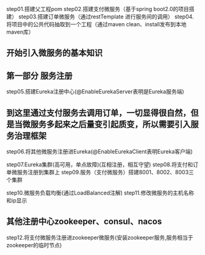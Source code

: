 step01.搭建父工程pom
step02.搭建支付微服务（基于spring boot2.0的项目搭建）
step03.搭建订单微服务（通过restTemplate 进行服务间的调用）
step04.将项目中的公共代码抽取到一个工程（通过maven clean、install发布到本地maven库）


## 开始引入微服务的基本知识
## 第一部分 服务注册
step05.搭建Eureka注册中心(@EnableEurekaServer表明是Eureka服务端)
## 到这里通过支付服务去调用订单，一切显得很自然，但是当微服务多起来之后量变引起质变，所以需要引入服务治理框架 
step06.将其他微服务注册进Eureka(@EnableEurekaClient表明Eureka客户端)

step07.Eureka集群(高可用，单点故障)(互相注册，相互守望)
step08.将支付和订单微服务注册到集群上
step09.服务（支付微服务）搭建8001、8002、8003三个集群

step10.微服务负载均衡(通过LoadBalanced注解)
step11.修改微服务的主机名称和ip显示

## 其他注册中心zookeeper、consul、nacos
step12.将支付微服务注册进zookeeper微服务(安装zookeeper服务,服务相当于zookeeper的临时节点)
